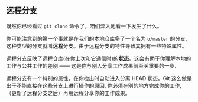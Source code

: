 ## 远程分支

既然你已经看过 `git clone` 命令了，咱们深入地看一下发生了什么。

你可能注意到的第一个事就是在我们的本地仓库多了一个名为 `o/master` 的分支, 这种类型的分支就叫**远程**分支。由于远程分支的特性导致其拥有一些特殊属性。

远程分支反映了远程仓库(在你上次和它通信时)的**状态**。这会有助于你理解本地的工作与公共工作的差别 —— 这是你与别人分享工作成果前至关重要的一步.

远程分支有一个特别的属性，在你检出时自动进入分离 HEAD 状态。Git 这么做是出于不能直接在这些分支上进行操作的原因, 你必须在别的地方完成你的工作, （更新了远程分支之后）再用远程分享你的工作成果。